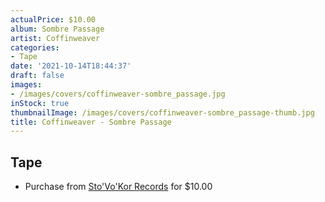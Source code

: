```yaml
---
actualPrice: $10.00
album: Sombre Passage
artist: Coffinweaver
categories:
- Tape
date: '2021-10-14T18:44:37'
draft: false
images:
- /images/covers/coffinweaver-sombre_passage.jpg
inStock: true
thumbnailImage: /images/covers/coffinweaver-sombre_passage-thumb.jpg
title: Coffinweaver - Sombre Passage
---
```


## Tape
* Purchase from [Sto'Vo'Kor Records](https://stovokor-records.com/products/coffinweaver-sombre-passage) for $10.00
